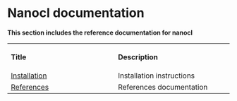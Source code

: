 # Nanocl documentation

<strong>
This section includes the reference documentation for nanocl
</strong>

<table>
  <tr>
    <th align="left">
      <img class="nxtmdoc-delete" width="500" height="0">
      <p>Title</p>
    </th>
    <th align="left">
      <img class="nxtmdoc-delete" width="500" height="0">
      <p>Description</p>
    </th>
  </tr>
  <tr>
    <td>
      <a href="./guides/installation/">Installation</a>
    </td>
    <td>
      Installation instructions
    </td>
  </tr>
  <tr>
    <td>
      <a href="./references/">References</a>
    </td>
    <td>
      References documentation
    </td>
  </tr>
</table>
